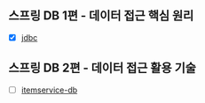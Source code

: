 ## 스프링 DB 1편 - 데이터 접근 핵심 원리
* [X] [jdbc](https://github.com/gimeast/2024_db/tree/main/jdbc)

## 스프링 DB 2편 - 데이터 접근 활용 기술
* [ ] [itemservice-db](https://github.com/gimeast/2024_db/tree/main/itemservice-db)
